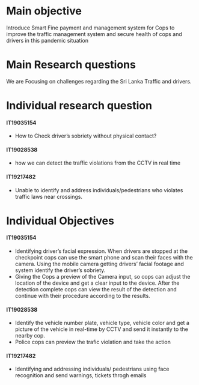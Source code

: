# Main objective

Introduce Smart Fine payment and management system for Cops to improve the traffic management system and secure health of cops and drivers in this pandemic situation

# Main Research questions

We are Focusing on challenges regarding the Sri Lanka Traffic and drivers. 

# Individual research question

#### **IT19035154**
* How to Check driver’s sobriety without physical contact?

#### **IT19028538**
* how we can detect the traffic violations from the CCTV in real time 

#### **IT19217482**
* Unable to identify and address individuals/pedestrians who violates traffic laws near crossings.

# Individual Objectives

#### **IT19035154**
*	Identifying driver’s facial expression. When drivers are stopped at the checkpoint cops can use the smart phone and scan their faces with the camera. Using the mobile camera getting drivers’ facial footage and system identify the driver’s sobriety.
*	Giving the Cops a preview of the Camera input, so cops can adjust the location of the device and get a clear input to the device. After the detection complete cops can view the result of the detection and continue with their procedure according to the results.


#### **IT19028538**

* Identify the vehicle number plate, vehicle type, vehicle color and get a picture of the vehicle in real-time by CCTV and send it instantly to the nearby cop. 
* Police cops can preview the trafic violation and take the action

#### **IT19217482**

* Identifying and addressing individuals/ pedestrians using face recognition and send warnings, tickets throgh emails